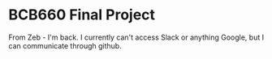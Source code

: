 # BCB660 Final Project

From Zeb - I'm back. I currently can't access Slack or anything Google, but
I can communicate through github.

